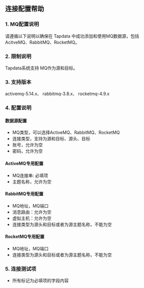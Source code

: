 ## **连接配置帮助**
### **1. MQ配置说明**
请遵循以下说明以确保在 Tapdata 中成功添加和使用MQ数据源，包括AcitveMQ、RabbitMQ、RocketMQ。

### **2. 限制说明**
Tapdata系统支持 MQ作为源和目标。

### **3. 支持版本**
activemq-5.14.x、 rabbitmq-3.8.x、 rocketmq-4.9.x

### **4. 配置说明**
#### **数据源配置**<br>
- MQ类型，可以选择ActiveMQ、RabbitMQ、RocketMQ
- 连接类型，支持为源和目标、源头、目标
- 账号，允许为空
- 密码，允许为空

#### **ActiveMQ专用配置**<br>
- MQ连接串: 必填项
- 主题名称，允许为空
#### **RabbitMQ专用配置**<br>
- MQ地址，MQ端口
- 消息路由：允许为空
- 虚拟主机：允许为空
- 连接类型为源头和目标或者为源主题名称，不能为空

#### **RocketMQ专用配置**<br>
- MQ地址，MQ端口
- 连接类型为源头和目标或者为源主题名称，不能为空

### **5. 连接测试项**
- 所有标记为必填项的字段内容

